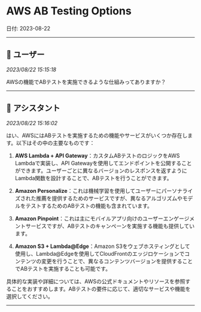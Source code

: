 # AWS AB Testing Options

日付: 2023-08-22

---

## 👤 ユーザー
*2023/08/22 15:15:18*

AWSの機能でABテストを実施できるような仕組みってありますか？

---

## 🤖 アシスタント
*2023/08/22 15:16:02*

はい、AWSにはABテストを実施するための機能やサービスがいくつか存在します。以下はその中の主要なものです：

1. **AWS Lambda + API Gateway**：カスタムABテストのロジックをAWS Lambdaで実装し、API Gatewayを使用してエンドポイントを公開することができます。ユーザーごとに異なるバージョンのレスポンスを返すようにLambda関数を設計することで、ABテストを行うことができます。

2. **Amazon Personalize**：これは機械学習を使用してユーザーにパーソナライズされた推薦を提供するためのサービスですが、異なるアルゴリズムやモデルをテストするためのABテストの機能も含まれています。

3. **Amazon Pinpoint**：これは主にモバイルアプリ向けのユーザーエンゲージメントサービスですが、ABテストのキャンペーンを実施する機能も提供しています。

4. **Amazon S3 + Lambda@Edge**：Amazon S3をウェブホスティングとして使用し、Lambda@Edgeを使用してCloudFrontのエッジロケーションでコンテンツの変更を行うことで、異なるコンテンツバージョンを提供することでABテストを実施することも可能です。

具体的な実装や詳細については、AWSの公式ドキュメントやリソースを参照することをおすすめします。ABテストの要件に応じて、適切なサービスや機能を選択してください。

---

